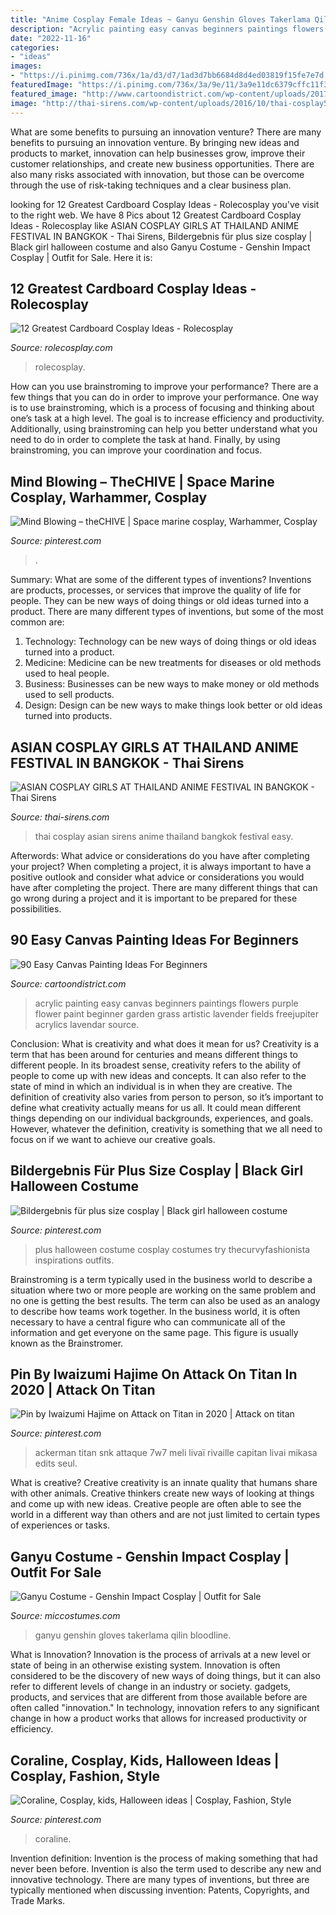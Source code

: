 ```yaml
---
title: "Anime Cosplay Female Ideas ~ Ganyu Genshin Gloves Takerlama Qilin Bloodline"
description: "Acrylic painting easy canvas beginners paintings flowers purple flower paint beginner garden grass artistic lavender fields freejupiter acrylics lavendar source"
date: "2022-11-16"
categories:
- "ideas"
images:
- "https://i.pinimg.com/736x/1a/d3/d7/1ad3d7bb6684d8d4ed03819f15fe7e7d.jpg"
featuredImage: "https://i.pinimg.com/736x/3a/9e/11/3a9e11dc6379cffc11f34626989d3fbe--cosplay-costumes-cosplay-ideas.jpg"
featured_image: "http://www.cartoondistrict.com/wp-content/uploads/2017/06/Easy-Canvas-Painting-Ideas-For-Beginners19-1.jpg"
image: "http://thai-sirens.com/wp-content/uploads/2016/10/thai-cosplay5.jpg"
---
```



What are some benefits to pursuing an innovation venture?
There are many benefits to pursuing an innovation venture. By bringing new ideas and products to market, innovation can help businesses grow, improve their customer relationships, and create new business opportunities. There are also many risks associated with innovation, but those can be overcome through the use of risk-taking techniques and a clear business plan.

	

		
looking for 12 Greatest Cardboard Cosplay Ideas - Rolecosplay you've visit to the right web. We have 8 Pics about 12 Greatest Cardboard Cosplay Ideas - Rolecosplay like ASIAN COSPLAY GIRLS AT THAILAND ANIME FESTIVAL IN BANGKOK - Thai Sirens, Bildergebnis für plus size cosplay | Black girl halloween costume and also Ganyu Costume - Genshin Impact Cosplay | Outfit for Sale. Here it is:
		
    
## 12 Greatest Cardboard Cosplay Ideas - Rolecosplay

<img loading=lazy src="https://www.rolecosplay.com/blog/wp-content/uploads/2016/02/d5d5b99ddca171f1cdd8ab7778c8032f-1.jpg" onerror="this.onerror=null;this.src='https://tse2.mm.bing.net/th?id=OIP.FF4_y4iWPeCcgHeY4GW2bQHaKj&amp;pid=15.1';" alt="12 Greatest Cardboard Cosplay Ideas - Rolecosplay">

_Source: rolecosplay.com_

>rolecosplay. 

	

How can you use brainstroming to improve your performance?
There are a few things that you can do in order to improve your performance. One way is to use brainstroming, which is a process of focusing and thinking about one’s task at a high level. The goal is to increase efficiency and productivity. Additionally, using brainstroming can help you better understand what you need to do in order to complete the task at hand. Finally, by using brainstroming, you can improve your coordination and focus.

    
## Mind Blowing – TheCHIVE | Space Marine Cosplay, Warhammer, Cosplay

<img loading=lazy src="https://i.pinimg.com/736x/3a/9e/11/3a9e11dc6379cffc11f34626989d3fbe--cosplay-costumes-cosplay-ideas.jpg" onerror="this.onerror=null;this.src='https://tse3.mm.bing.net/th?id=OIP._rh96dOEnqLELyQioDSogwHaJ4&amp;pid=15.1';" alt="Mind Blowing – theCHIVE | Space marine cosplay, Warhammer, Cosplay">

_Source: pinterest.com_

>. 

	

Summary: What are some of the different types of inventions?
Inventions are products, processes, or services that improve the quality of life for people. They can be new ways of doing things or old ideas turned into a product. There are many different types of inventions, but some of the most common are:
1) Technology: Technology can be new ways of doing things or old ideas turned into a product.
2) Medicine: Medicine can be new treatments for diseases or old methods used to heal people.
3) Business: Businesses can be new ways to make money or old methods used to sell products.
4) Design: Design can be new ways to make things look better or old ideas turned into products.

    
## ASIAN COSPLAY GIRLS AT THAILAND ANIME FESTIVAL IN BANGKOK - Thai Sirens

<img loading=lazy src="http://thai-sirens.com/wp-content/uploads/2016/10/thai-cosplay5.jpg" onerror="this.onerror=null;this.src='https://tse3.mm.bing.net/th?id=OIP.MXDlibu-0bRp8Vr2y7katQHaL8&amp;pid=15.1';" alt="ASIAN COSPLAY GIRLS AT THAILAND ANIME FESTIVAL IN BANGKOK - Thai Sirens">

_Source: thai-sirens.com_

>thai cosplay asian sirens anime thailand bangkok festival easy. 

	

Afterwords: What advice or considerations do you have after completing your project?
When completing a project, it is always important to have a positive outlook and consider what advice or considerations you would have after completing the project. There are many different things that can go wrong during a project and it is important to be prepared for these possibilities.

    
## 90 Easy Canvas Painting Ideas For Beginners

<img loading=lazy src="http://www.cartoondistrict.com/wp-content/uploads/2017/06/Easy-Canvas-Painting-Ideas-For-Beginners19-1.jpg" onerror="this.onerror=null;this.src='https://tse3.mm.bing.net/th?id=OIP.8QDHJrwwvueH_8Hp0fod5gHaIb&amp;pid=15.1';" alt="90 Easy Canvas Painting Ideas For Beginners">

_Source: cartoondistrict.com_

>acrylic painting easy canvas beginners paintings flowers purple flower paint beginner garden grass artistic lavender fields freejupiter acrylics lavendar source. 

	

Conclusion: What is creativity and what does it mean for us?
Creativity is a term that has been around for centuries and means different things to different people. In its broadest sense, creativity refers to the ability of people to come up with new ideas and concepts. It can also refer to the state of mind in which an individual is in when they are creative. The definition of creativity also varies from person to person, so it’s important to define what creativity actually means for us all. It could mean different things depending on our individual backgrounds, experiences, and goals. However, whatever the definition, creativity is something that we all need to focus on if we want to achieve our creative goals.

    
## Bildergebnis Für Plus Size Cosplay | Black Girl Halloween Costume

<img loading=lazy src="https://i.pinimg.com/736x/1a/d3/d7/1ad3d7bb6684d8d4ed03819f15fe7e7d.jpg" onerror="this.onerror=null;this.src='https://tse2.mm.bing.net/th?id=OIP.4v88MgxP4Tp9aKtjGYgGhAHaLH&amp;pid=15.1';" alt="Bildergebnis für plus size cosplay | Black girl halloween costume">

_Source: pinterest.com_

>plus halloween costume cosplay costumes try thecurvyfashionista inspirations outfits. 

	

Brainstroming is a term typically used in the business world to describe a situation where two or more people are working on the same problem and no one is getting the best results. The term can also be used as an analogy to describe how teams work together. In the business world, it is often necessary to have a central figure who can communicate all of the information and get everyone on the same page. This figure is usually known as the Brainstromer.

    
## Pin By Iwaizumi Hajime On Attack On Titan In 2020 | Attack On Titan

<img loading=lazy src="https://i.pinimg.com/736x/3a/7b/fd/3a7bfd3567218d848c01c3da209e5be7.jpg" onerror="this.onerror=null;this.src='https://tse3.mm.bing.net/th?id=OIP.FeM79AyOK8lMGSF8ZTYTPAHaLM&amp;pid=15.1';" alt="Pin by Iwaizumi Hajime on Attack on Titan in 2020 | Attack on titan">

_Source: pinterest.com_

>ackerman titan snk attaque 7w7 meli livaï rivaille capitan livai mikasa edits seul. 

	

What is creative?
Creative creativity is an innate quality that humans share with other animals. Creative thinkers create new ways of looking at things and come up with new ideas. Creative people are often able to see the world in a different way than others and are not just limited to certain types of experiences or tasks.

    
## Ganyu Costume - Genshin Impact Cosplay | Outfit For Sale

<img loading=lazy src="https://www.miccostumes.com/images/path-products/image-CGI107GY-2.jpg/&amp;width=1200&amp;height=1200&amp;original=77s8AgZSGN6A&amp;a.jpg" onerror="this.onerror=null;this.src='https://tse4.mm.bing.net/th?id=OIP.dqnbODU42LMHC6Ax8HQ8eAHaK3&amp;pid=15.1';" alt="Ganyu Costume - Genshin Impact Cosplay | Outfit for Sale">

_Source: miccostumes.com_

>ganyu genshin gloves takerlama qilin bloodline. 

	

What is Innovation?
Innovation is the process of arrivals at a new level or state of being in an otherwise existing system. Innovation is often considered to be the discovery of new ways of doing things, but it can also refer to different levels of change in an industry or society. gadgets, products, and services that are different from those available before are often called "innovation." In technology, innovation refers to any significant change in how a product works that allows for increased productivity or efficiency.

    
## Coraline, Cosplay, Kids, Halloween Ideas | Cosplay, Fashion, Style

<img loading=lazy src="https://i.pinimg.com/1200x/0e/99/2d/0e992d298c64defd3adfb1f34a9ebd96.jpg" onerror="this.onerror=null;this.src='https://tse1.mm.bing.net/th?id=OIP.KlJsNw2jS5CseYxyYg9p2wHaNK&amp;pid=15.1';" alt="Coraline, Cosplay, kids, Halloween ideas | Cosplay, Fashion, Style">

_Source: pinterest.com_

>coraline. 

	

Invention definition:
Invention is the process of making something that had never been before. Invention is also the term used to describe any new and innovative technology. There are many types of inventions, but three are typically mentioned when discussing invention: Patents, Copyrights, and Trade Marks.

